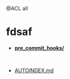 @ACL all
# fdsaf  <autoindex>

* **[pre_commit_hooks/](pre_commit_hooks/README.md)**
<br/>

* [AUTOINDEX.md](AUTOINDEX.md)

